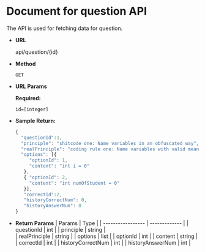 # Document for question API

The API is used for fetching data for question.

* **URL**

  api/question/{id}

* **Method**

  `GET`

* **URL Params**

  **Required:**
  
  `id=[integer]`

* **Sample Return:**

  ```javascript
  {
    "questionId":1,
    "principle": "shitcode one: Name variables in an obfuscated way",
    "realPrinciple": "coding rule one: Name variables with valid meaning",
    "options": [{
       "optionId": 1,
       "content": "int i = 0"
     },
     { "optionId": 2,
       "content": "int numOfStudent = 0"
     }],
     "correctId":2,
     "historyCorrectNum": 0,
     "historyAnswerNum": 0
  }
  ```
* **Return Params**
  | Params            | Type          | 
  | ----------------- | ------------- | 
  | questionId        | int           | 
  | principle         | string        |   
  | realPrinciple     | string        |
  | options           | list          |
  | optionId          | int           |
  | content           | string        |
  | correctId         | int           |
  | historyCorrectNum | int           |
  | historyAnswerNum  | int           |
